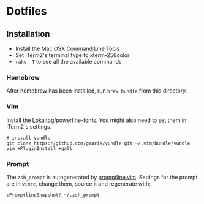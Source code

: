 # Dotfiles

## Installation

* Install the Mac OSX [Command Line Tools](https://developer.apple.com/downloads/index.action)
* Set iTerm2's terminal type to xterm-256color
* `rake -T` to see all the available commands

### Homebrew

After homebrew has been installed, run `brew bundle` from this directory.

### Vim

Install the [Lokaltog/powerline-fonts](https://github.com/Lokaltog/powerline-fonts).
You might also need to set them in iTerm2's settings.

    # install vundle
    git clone https://github.com/gmarik/vundle.git ~/.vim/bundle/vundle
    vim +PluginInstall +qall


### Prompt

The `zsh_prompt` is autogenerated by [promptline.vim](https://github.com/edkolev/promptline.vim).
Settings for the prompt are in `vimrc`, change them, source it and regenerate with:

    :PromptlineSnapshot! ~/.zsh_prompt
